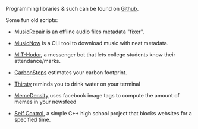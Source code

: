 Programming libraries & such can be found on [Github](github.com/kalbhor). 

Some fun old scripts:

- [MusicRepair](https://github.com/kalbhor/MusicRepair) is an offline audio files metadata "fixer".

- [MusicNow](https://github.com/kalbhor/musicnow) is a CLI tool to download music with neat metadata.

- [MIT-Hodor](https://www.youtube.com/watch?v=cEfJ643MMS0), a messenger bot that lets college students know their attendance/marks. 

- [CarbonSteps](https://github.com/kalbhor/carbonsteps) estimates your carbon footprint.

- [Thirsty](https://github.com/kalbhor/thirsty) reminds you to drink water on your terminal

- [MemeDensity](https://github.com/kalbhor/meme-density) uses facebook image tags to compute the amount of memes in your newsfeed

- [Self Control](https://github.com/kalbhor/CBSE-Project), a simple C++ high school project that blocks websites for a specified time.



